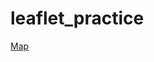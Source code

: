 # leaflet_practice

<a href="https://html-preview.github.io/?url=https://github.com/thenaserov/leaflet_practice/blob/main/index_.html" target="_blank">Map</a>
